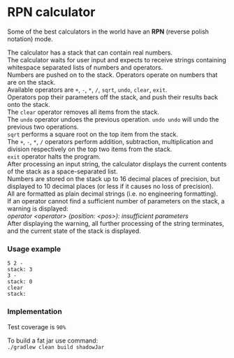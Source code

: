 # RPN calculator

Some of the best calculators in the world have an **RPN** (reverse polish notation) mode.

The calculator has a stack that can contain real numbers.  
The calculator waits for user input and expects to receive strings containing whitespace separated lists of numbers and
operators.  
Numbers are pushed on to the stack. Operators operate on numbers that are on the stack.  
Available operators are `+`, `-`, `*`, `/`, `sqrt`, `undo`, `clear`, `exit`.  
Operators pop their parameters off the stack, and push their results back onto the stack.  
The `clear` operator removes all items from the stack.  
The `undo` operator undoes the previous operation. `undo undo` will undo the previous two operations.  
`sqrt` performs a square root on the top item from the stack.  
The `+`, `-`, `*`, `/` operators perform addition, subtraction, multiplication and division respectively on the top two
items from the stack.  
`exit` operator halts the program.  
After processing an input string, the calculator displays the current contents of the stack as a space-separated list.  
Numbers are stored on the stack up to 16 decimal places of precision, but displayed to 10 decimal places (or less if it
causes no loss of precision).  
All are formatted as plain decimal strings (i.e. no engineering formatting).  
If an operator cannot find a sufficient number of parameters on the stack, a warning is displayed:  
*operator \<operator> (position: \<pos>): insufficient parameters*  
After displaying the warning, all further processing of the string terminates, and the current state of the stack is
displayed.

### Usage example

```
5 2 - 
stack: 3
3 - 
stack: 0 
clear 
stack:
```

### Implementation

Test coverage is `90%`

To build a fat jar use command:  
`./gradlew clean build shadowJar`
